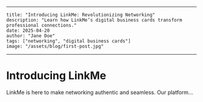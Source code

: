 
--- 
    title: "Introducing LinkMe: Revolutionizing Networking"
    description: "Learn how LinkMe’s digital business cards transform professional connections."
    date: 2025-04-20
    author: "Jane Doe"
    tags: ["networking", "digital business cards"]
    image: "/assets/blog/first-post.jpg"
---

# Introducing LinkMe

LinkMe is here to make networking authentic and seamless. Our platform...